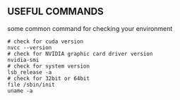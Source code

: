 ## USEFUL COMMANDS
some common command for checking your environment
```
# check for cuda version
nvcc --version
# check for NVIDIA graphic card driver version
nvidia-smi
# check for system version
lsb_release -a
# check for 32bit or 64bit
file /sbin/init
uname -a
```

